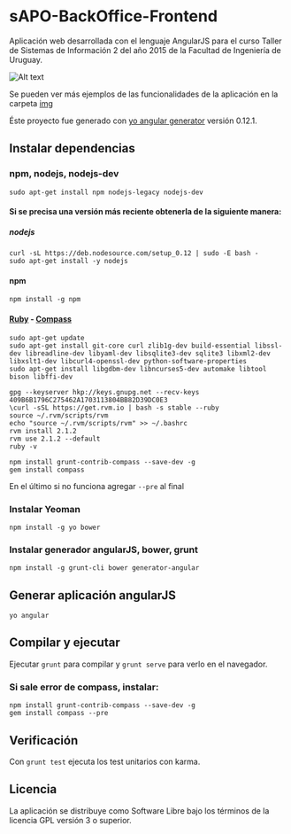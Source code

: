 # sAPO-BackOffice-Frontend

Aplicación web desarrollada con el lenguaje AngularJS para el curso Taller de Sistemas de Información 2 del año 2015 de la Facultad de Ingeniería de Uruguay.

![Alt text](/img/backDashboardMovimientos.png?raw=true)

Se pueden ver más ejemplos de las funcionalidades de la aplicación en la carpeta [img](https://github.com/etorrano/sAPO-BackOffice-Frontend/tree/master/img)

Éste proyecto fue generado con [yo angular generator](https://github.com/yeoman/generator-angular)
versión 0.12.1.

## Instalar dependencias

### npm, nodejs, nodejs-dev
```
sudo apt-get install npm nodejs-legacy nodejs-dev
```

#### Si se precisa una versión más reciente obtenerla de la siguiente manera:
##### nodejs
```
curl -sL https://deb.nodesource.com/setup_0.12 | sudo -E bash -
sudo apt-get install -y nodejs
```

#### npm
```
npm install -g npm
```
#### [Ruby](https://gorails.com/setup/ubuntu/14.04) - [Compass](http://blog.acrona.com/index.php?post/2014/05/15/Installer-Fondation-et-Compass/sass-sur-Ubuntu-14.04)
```
sudo apt-get update
sudo apt-get install git-core curl zlib1g-dev build-essential libssl-dev libreadline-dev libyaml-dev libsqlite3-dev sqlite3 libxml2-dev libxslt1-dev libcurl4-openssl-dev python-software-properties
sudo apt-get install libgdbm-dev libncurses5-dev automake libtool bison libffi-dev

gpg --keyserver hkp://keys.gnupg.net --recv-keys 409B6B1796C275462A1703113804BB82D39DC0E3
\curl -sSL https://get.rvm.io | bash -s stable --ruby
source ~/.rvm/scripts/rvm
echo "source ~/.rvm/scripts/rvm" >> ~/.bashrc
rvm install 2.1.2
rvm use 2.1.2 --default
ruby -v

npm install grunt-contrib-compass --save-dev -g
gem install compass
```
En el último si no funciona agregar ```--pre``` al final

### Instalar Yeoman
```
npm install -g yo bower
```

### Instalar generador angularJS, bower, grunt
```
npm install -g grunt-cli bower generator-angular
```

## Generar aplicación angularJS
```
yo angular
```

## Compilar y ejecutar

Ejecutar `grunt` para compilar y `grunt serve` para verlo en el navegador.

### Si sale error de compass, instalar:
```
npm install grunt-contrib-compass --save-dev -g
gem install compass --pre
```

## Verificación

Con `grunt test` ejecuta los test unitarios con karma.

## Licencia

La aplicación se distribuye como Software Libre bajo los términos de la licencia GPL versión 3 o superior.


